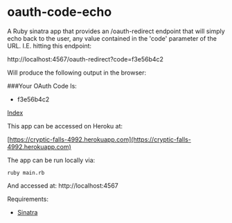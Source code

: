 oauth-code-echo
===============

A Ruby sinatra app that provides an /oauth-redirect endpoint that will simply echo back to the user, any value contained in the 'code' parameter of the URL. I.E. hitting this endpoint:

http://localhost:4567/oauth-redirect?code=f3e56b4c2

Will produce the following output in the browser:

###Your OAuth Code Is:
* f3e56b4c2

[Index](/)

This app can be accessed on Heroku at: 

[https://cryptic-falls-4992.herokuapp.com](https://cryptic-falls-4992.herokuapp.com)

The app can be run locally via:

```ruby main.rb```

And accessed at: http://localhost:4567

Requirements:

* [Sinatra](https://rubygems.org/gems/sinatra)
